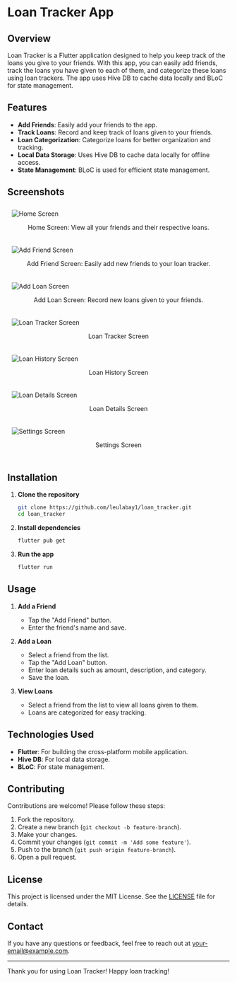 # Loan Tracker App

## Overview

Loan Tracker is a Flutter application designed to help you keep track of the loans you give to your friends. With this app, you can easily add friends, track the loans you have given to each of them, and categorize these loans using loan trackers. The app uses Hive DB to cache data locally and BLoC for state management.

## Features

- **Add Friends**: Easily add your friends to the app.
- **Track Loans**: Record and keep track of loans given to your friends.
- **Loan Categorization**: Categorize loans for better organization and tracking.
- **Local Data Storage**: Uses Hive DB to cache data locally for offline access.
- **State Management**: BLoC is used for efficient state management.

## Screenshots

<p>
    <div style="padding: 10px;">
        <img src="screenshots/photo_5_2024-07-27_11-18-40.jpg" alt="Home Screen" style="max-width: 100%; height: auto;" />
        <p align="center">Home Screen: View all your friends and their respective loans.</p>
    </div>
    <div style="padding: 10px;">
        <img src="screenshots/photo_6_2024-07-27_11-18-40.jpg" alt="Add Friend Screen" style="max-width: 100%; height: auto;" />
        <p align="center">Add Friend Screen: Easily add new friends to your loan tracker.</p>
    </div>
    <div style="padding: 10px;">
        <img src="screenshots/photo_2_2024-07-27_11-18-40.jpg" alt="Add Loan Screen" style="max-width: 100%; height: auto;" />
        <p align="center">Add Loan Screen: Record new loans given to your friends.</p>
    </div>
    <div style="padding: 10px;">
        <img src="screenshots/photo_1_2024-07-27_11-18-40.jpg" alt="Loan Tracker Screen" style="max-width: 100%; height: auto;" />
        <p align="center">Loan Tracker Screen</p>
    </div>
    <div style="padding: 10px;">
        <img src="screenshots/photo_3_2024-07-27_11-18-40.jpg" alt="Loan History Screen" style="max-width: 100%; height: auto;" />
        <p align="center">Loan History Screen</p>
    </div>
    <div style="padding: 10px;">
        <img src="screenshots/photo_4_2024-07-27_11-18-40.jpg" alt="Loan Details Screen" style="max-width: 100%; height: auto;" />
        <p align="center">Loan Details Screen</p>
    </div>
    <div style="padding: 10px;">
        <img src="screenshots/photo_7_2024-07-27_11-18-40.jpg" alt="Settings Screen" style="max-width: 100%; height: auto;" />
        <p align="center">Settings Screen</p>
    </div>
</p>

## Installation

1. **Clone the repository**
   ```sh
   git clone https://github.com/leulabay1/loan_tracker.git
   cd loan_tracker
   ```

2. **Install dependencies**
   ```sh
   flutter pub get
   ```

3. **Run the app**
   ```sh
   flutter run
   ```

## Usage

1. **Add a Friend**
   - Tap the "Add Friend" button.
   - Enter the friend's name and save.

2. **Add a Loan**
   - Select a friend from the list.
   - Tap the "Add Loan" button.
   - Enter loan details such as amount, description, and category.
   - Save the loan.

3. **View Loans**
   - Select a friend from the list to view all loans given to them.
   - Loans are categorized for easy tracking.

## Technologies Used

- **Flutter**: For building the cross-platform mobile application.
- **Hive DB**: For local data storage.
- **BLoC**: For state management.

## Contributing

Contributions are welcome! Please follow these steps:

1. Fork the repository.
2. Create a new branch (`git checkout -b feature-branch`).
3. Make your changes.
4. Commit your changes (`git commit -m 'Add some feature'`).
5. Push to the branch (`git push origin feature-branch`).
6. Open a pull request.

## License

This project is licensed under the MIT License. See the [LICENSE](LICENSE) file for details.

## Contact

If you have any questions or feedback, feel free to reach out at your-email@example.com.

---

Thank you for using Loan Tracker! Happy loan tracking!

